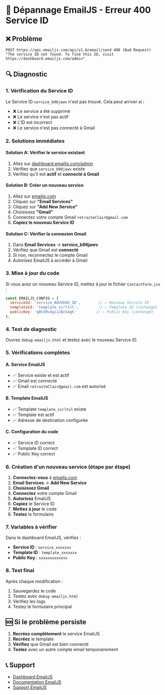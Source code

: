 # 🚨 Dépannage EmailJS - Erreur 400 Service ID

## ❌ Problème
```
POST https://api.emailjs.com/api/v1.0/email/send 400 (Bad Request)
"The service ID not found. To find this ID, visit https://dashboard.emailjs.com/admin"
```

## 🔍 Diagnostic

### 1. **Vérification du Service ID**

Le Service ID `service_b96jawv` n'est pas trouvé. Cela peut arriver si :

- ❌ Le service a été supprimé
- ❌ Le service n'est pas actif
- ❌ L'ID est incorrect
- ❌ Le service n'est pas connecté à Gmail

### 2. **Solutions immédiates**

#### Solution A: Vérifier le service existant
1. Allez sur [dashboard.emailjs.com/admin](https://dashboard.emailjs.com/admin)
2. Vérifiez que `service_b96jawv` existe
3. Vérifiez qu'il est **actif** et **connecté à Gmail**

#### Solution B: Créer un nouveau service
1. Allez sur [emailjs.com](https://emailjs.com)
2. Cliquez sur **"Email Services"**
3. Cliquez sur **"Add New Service"**
4. Choisissez **"Gmail"**
5. Connectez votre compte Gmail `retraiteClair@gmail.com`
6. **Copiez le nouveau Service ID**

#### Solution C: Vérifier la connexion Gmail
1. Dans **Email Services** → **service_b96jawv**
2. Vérifiez que Gmail est **connecté**
3. Si non, reconnectez le compte Gmail
4. Autorisez EmailJS à accéder à Gmail

### 3. **Mise à jour du code**

Si vous avez un nouveau Service ID, mettez à jour le fichier `ContactForm.jsx` :

```javascript
const EMAILJS_CONFIG = {
  serviceId: 'service_NOUVEAU_ID',        // ← Nouveau Service ID
  templateId: 'template_sirltvl',         // ← Template ID (inchangé)
  publicKey: 'gBCd9v4gii2QckAgK'         // ← Public Key (inchangé)
};
```

### 4. **Test de diagnostic**

Ouvrez `debug-emailjs.html` et testez avec le nouveau Service ID.

### 5. **Vérifications complètes**

#### A. **Service EmailJS**
- ✅ Service existe et est actif
- ✅ Gmail est connecté
- ✅ Email `retraiteClair@gmail.com` est autorisé

#### B. **Template EmailJS**
- ✅ Template `template_sirltvl` existe
- ✅ Template est actif
- ✅ Adresse de destination configurée

#### C. **Configuration du code**
- ✅ Service ID correct
- ✅ Template ID correct
- ✅ Public Key correct

### 6. **Création d'un nouveau service (étape par étape)**

1. **Connectez-vous** à [emailjs.com](https://emailjs.com)
2. **Email Services** → **Add New Service**
3. **Choisissez Gmail**
4. **Connectez** votre compte Gmail
5. **Autorisez** EmailJS
6. **Copiez** le Service ID
7. **Mettez à jour** le code
8. **Testez** le formulaire

### 7. **Variables à vérifier**

Dans le dashboard EmailJS, vérifiez :
- **Service ID** : `service_xxxxxxx`
- **Template ID** : `template_xxxxxxx`
- **Public Key** : `xxxxxxxxxxxxx`

### 8. **Test final**

Après chaque modification :
1. Sauvegardez le code
2. Testez avec `debug-emailjs.html`
3. Vérifiez les logs
4. Testez le formulaire principal

## 🆘 Si le problème persiste

1. **Recréez complètement** le service EmailJS
2. **Recréez** le template
3. **Vérifiez** que Gmail est bien connecté
4. **Testez** avec un autre compte email temporairement

## 📞 Support

- [Dashboard EmailJS](https://dashboard.emailjs.com/admin)
- [Documentation EmailJS](https://www.emailjs.com/docs/)
- [Support EmailJS](https://www.emailjs.com/support/)



